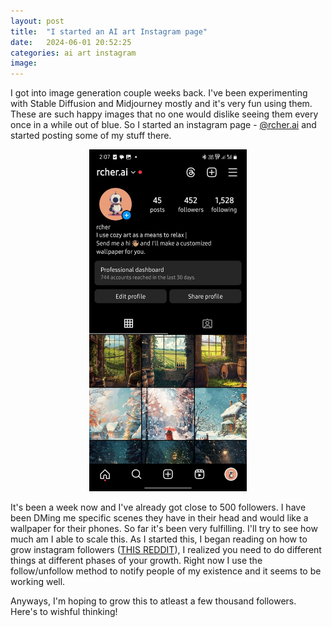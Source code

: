 ```yaml
---
layout: post
title:  "I started an AI art Instagram page"
date:   2024-06-01 20:52:25
categories: ai art instagram
image: 
---
```

I got into image generation couple weeks back. I've been experimenting with Stable Diffusion and Midjourney mostly and it's very fun using them. These are such happy images that no one would dislike seeing them every once in a while out of blue. So I started an instagram page - [@rcher.ai](https://instagram.com/rcher.ai) and started posting some of my stuff there.
<p align="center">
  <img src="/assets/images/rcher-ai.jpg" style="width: 50%;">
</p>

It's been a week now and I've already got close to 500 followers. I have been DMing me specific scenes they have in their head and would like a wallpaper for their phones. So far it's been very fulfilling. I'll try to see how much am I able to scale this. As I started this, I began reading on how to grow instagram followers ([THIS REDDIT](https://www.reddit.com/r/Entrepreneur/comments/787ic2/how_to_grow_any_instagram_account_complete_guide/)), I realized you need to do different things at different phases of your growth. Right now I use the follow/unfollow method to notify people of my existence and it seems to be working well.

Anyways, I'm hoping to grow this to atleast a few thousand followers. Here's to wishful thinking!
